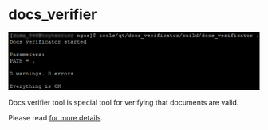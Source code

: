 docs_verifier
=============

<p align="center">
    <img src="https://github.com/Gris87/ngos/blob/master/tools/qt/docs_verifier/Screenshot.png?raw=true" alt="Screenshot"/>
</p>

Docs verifier tool is special tool for verifying that documents are valid.

Please read [for more details](../../../docs/0.%20Intro/7.%20Tools/06.%20Docs%20verifier/README.md).
